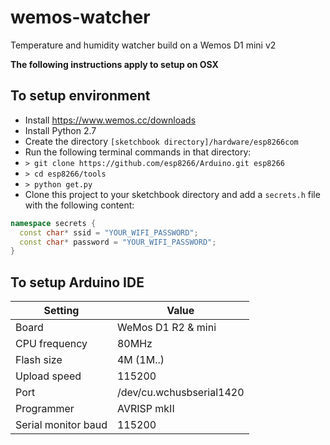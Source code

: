 # wemos-watcher
Temperature and humidity watcher build on a Wemos D1 mini v2

**The following instructions apply to setup on OSX**

## To setup environment
 * Install https://www.wemos.cc/downloads
 * Install Python 2.7
 * Create the directory ```[sketchbook directory]/hardware/esp8266com```
 * Run the following terminal commands in that directory:
 * ```> git clone https://github.com/esp8266/Arduino.git esp8266```
 * ```> cd esp8266/tools```
 * ```> python get.py```
 * Clone this project to your sketchbook directory and add a ```secrets.h``` file with the following content:
```c++
namespace secrets {
  const char* ssid = "YOUR_WIFI_PASSWORD";
  const char* password = "YOUR_WIFI_PASSWORD";
}
```


## To setup Arduino IDE
|Setting|Value|
|---|---|
|Board|WeMos D1 R2 & mini|
|CPU frequency|80MHz|
|Flash size|4M (1M..)|
|Upload speed|115200|
|Port|/dev/cu.wchusbserial1420|
|Programmer|AVRISP mkII|
|Serial monitor baud|115200|

